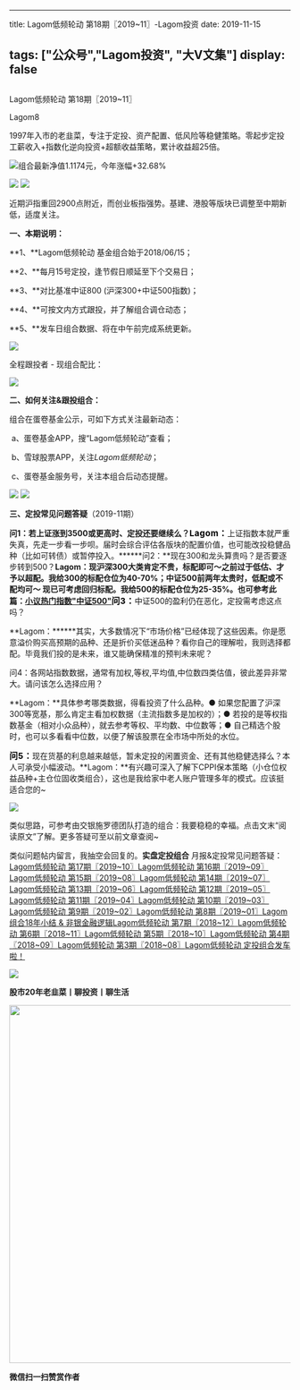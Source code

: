 
---
title:   Lagom低频轮动 第18期〖2019~11〗-Lagom投资
date: 2019-11-15

tags: ["公众号","Lagom投资", "大V文集"]
display: false
---


## 



Lagom低频轮动 第18期〖2019~11〗




Lagom8




1997年入市的老韭菜，专注于定投、资产配置、低风险等稳健策略。零起步定投工薪收入+指数化逆向投资+超额收益策略，累计收益超25倍。


<img src="https://mmbiz.qpic.cn/mmbiz_png/ZB4WjgjLjJW3KtDibicU3BB1HNQ9lDS2M5oGRnchkNPRzYsc0Ua6CIu7rZH3vAficcBEPYHU9ZTPqkic1sicT8CaxQQ/640?wx_fmt=png" data-type="png" class="" data-ratio="0.05776173285198556" data-w="554"/>组合最新净值1.1174元，今年涨幅+32.68%

<img class="rich_pages js_insertlocalimg" data-ratio="0.4098883572567783" data-s="300,640" src="https://mmbiz.qpic.cn/mmbiz_png/ZB4WjgjLjJUWUJLnG4kft9ogqIlzmgVrsmkpERspxQibCjIufU2OxVcow63MfO4n8zZiaO1XNqOjTzAxAjcofJicw/640?wx_fmt=png" data-type="png" data-w="627" style=""/>

<img class="rich_pages js_insertlocalimg" data-ratio="0.707936507936508" data-s="300,640" src="https://mmbiz.qpic.cn/mmbiz_png/ZB4WjgjLjJVrnfANttPLicGpkybWC7iaCHGMAI7S9jnQXcicdgjqtRu8TJg6xLTcw1IHNXd4MlTfmZO0s4yeB7ib5A/640?wx_fmt=png" data-type="png" data-w="630" style=""/>

近期沪指重回2900点附近，而创业板指强势。基建、港股等版块已调整至中期新低，适度关注。

**一、本期说明：**

**1、**Lagom低频轮动&nbsp;基金组合始于2018/06/15；

**2、**每月15号定投，逢节假日顺延至下个交易日；

**3、**对比基准中证800 (沪深300+中证500指数)；

**4、**可按文内方式跟投，并了解组合调仓动态；

**5、**发车日组合数据、将在中午前完成系统更新。

<img class="rich_pages js_insertlocalimg" data-ratio="0.6171875" data-s="300,640" src="https://mmbiz.qpic.cn/mmbiz_png/ZB4WjgjLjJVrnfANttPLicGpkybWC7iaCHjotKb9nkEAK0ltYHicOMgibWYPYlQp4bmianNhTTEFCCqVdBajh7RG3Qw/640?wx_fmt=png" data-type="png" data-w="640" style=""/>

全程跟投者 - 现组合配比：

<img class="rich_pages js_insertlocalimg" data-ratio="0.505800464037123" data-s="300,640" src="https://mmbiz.qpic.cn/mmbiz_png/ZB4WjgjLjJVrnfANttPLicGpkybWC7iaCH6F7IxkDnnX2DiaicSBvBicVxn5t2kiakXkrMlyu4qUVMVpFdWkYDXms4AQ/640?wx_fmt=png" data-type="png" data-w="431" style=""/>



**二、如何关注&amp;跟投组合：**

组合在蛋卷基金公示，可如下方式关注最新动态：

&nbsp;a、蛋卷基金APP，搜“Lagom低频轮动”查看；&nbsp;

&nbsp;b、雪球股票APP，关注$Lagom低频轮动$；

&nbsp;c、蛋卷基金服务号，关注本组合后动态提醒。

<img class="rich_pages" data-ratio="0.3781818181818182" data-s="300,640" src="https://mmbiz.qpic.cn/mmbiz_png/ZB4WjgjLjJVo8nxTfPHrL10icUak1hvoIGURcMzICVDxB3y5hkrcV7zIr0XbfDAN2VfCPeQNTGcvhS8IpsQm5jw/640?wx_fmt=png" data-type="png" data-w="550" style=""/>

<img src="https://mmbiz.qpic.cn/mmbiz_png/ZB4WjgjLjJW3KtDibicU3BB1HNQ9lDS2M5oGRnchkNPRzYsc0Ua6CIu7rZH3vAficcBEPYHU9ZTPqkic1sicT8CaxQQ/640?wx_fmt=png" data-type="png" class="" data-ratio="0.05776173285198556" data-w="554"/>

**三、定投常见问题答疑**（2019-11期）

**问1：**若上证涨到3500或更高时、定投还要继续么？**<strong style="color: rgb(0, 0, 0);font-size: 15px;letter-spacing: 0.544px;text-align: start;white-space: normal;max-width: 100%;font-family: -apple-system-font, BlinkMacSystemFont, &quot;Helvetica Neue&quot;, &quot;PingFang SC&quot;, &quot;Hiragino Sans GB&quot;, &quot;Microsoft YaHei UI&quot;, &quot;Microsoft YaHei&quot;, Arial, sans-serif;background-color: rgb(255, 255, 255);box-sizing: border-box !important;overflow-wrap: break-word !important;">Lagom：**</strong>上证指数本就严重失真，先走一步看一步呗。届时会综合评估各版块的配置价值，也可能改投稳健品种（比如可转债）或暂停投入。******问2：**现在300和龙头算贵吗？是否要逐步转到500？**Lagom：**现沪深300大类肯定不贵，标配即可～之前过于低估、才予以超配。我给300的标配仓位为40-70%；中证500前两年太贵时，低配或不配均可～ 现已可考虑回归标配。我给500的标配仓位为25-35%。也可参考此篇：[小议热门指数"中证500"](https://mp.weixin.qq.com/s?__biz=MzI3MDQ2NjY2Mw==&amp;mid=2247484090&amp;idx=1&amp;sn=305eef8f1c568962296f215328e0656a&amp;chksm=ead1e9b2dda660a4b4495ea4897b13a98ec834e41b2075b88b0ca9fea7268eb35956de693d8f&amp;token=495385167&amp;lang=zh_CN&amp;scene=21#wechat_redirect)**<strong style="color: rgb(0, 0, 0);font-size: 15px;letter-spacing: 0.544px;text-align: start;white-space: normal;font-family: -apple-system-font, BlinkMacSystemFont, &quot;Helvetica Neue&quot;, &quot;PingFang SC&quot;, &quot;Hiragino Sans GB&quot;, &quot;Microsoft YaHei UI&quot;, &quot;Microsoft YaHei&quot;, Arial, sans-serif;max-width: 100%;box-sizing: border-box !important;overflow-wrap: break-word !important;">问3：**</strong>中证500的盈利仍在恶化，定投需考虑这点吗？

**Lagom：******其实，大多数情况下“市场价格”已经体现了这些因素。你是愿意溢价购买高预期的品种、还是折价买低迷品种？看你自己的理解啦，我则选择都配。毕竟我们投的是未来，谁又能确保精准的预判未来呢？



问4：各网站指数数据，通常有加权,等权,平均值,中位数四类估值，彼此差异非常大。请问该怎么选择应用？

**Lagom：**具体参考哪类数据，得看投资了什么品种。● 如果您配置了沪深300等宽基，那么肯定主看加权数据（主流指数多是加权的）；●&nbsp;若投的是等权指数基金（相对小众品种），就去参考等权、平均数、中位数等；● 自己精选个股时，也可以多看看中位数，以便了解该股票在全市场中所处的水位。

**<strong style="color: rgb(0, 0, 0);font-size: 15px;letter-spacing: 0.544px;text-align: start;white-space: normal;font-family: -apple-system-font, BlinkMacSystemFont, &quot;Helvetica Neue&quot;, &quot;PingFang SC&quot;, &quot;Hiragino Sans GB&quot;, &quot;Microsoft YaHei UI&quot;, &quot;Microsoft YaHei&quot;, Arial, sans-serif;max-width: 100%;box-sizing: border-box !important;overflow-wrap: break-word !important;">问5：**</strong>现在货基的利息越来越低，暂未定投的闲置资金、还有其他稳健选择么？本人可承受小幅波动。**Lagom：**有兴趣可深入了解下CPPI保本策略（小仓位权益品种+主仓位固收类组合），这也是我给家中老人账户管理多年的模式。应该挺适合您的~

<img class="rich_pages" data-ratio="1.1706924315619969" data-s="300,640" src="https://mmbiz.qpic.cn/mmbiz_png/ZB4WjgjLjJVrnfANttPLicGpkybWC7iaCHatP32BDMhOdicsRevlicZ9tMfuBrfkgxBO3rFqkweNo9iaft1ClSC48vQ/640?wx_fmt=png" data-type="png" data-w="1242" style=""/>

类似思路，可参考由交银施罗德团队打造的组合：我要稳稳的幸福。点击文末“阅读原文”了解。更多答疑可至以前文章查阅~

类似问题帖内留言，我抽空会回复的。**实盘定投组合**&nbsp;月报&amp;定投常见问题答疑：[Lagom低频轮动 第17期〖2019~10〗](http://mp.weixin.qq.com/s?__biz=MzI3MDQ2NjY2Mw==&amp;mid=2247484489&amp;idx=1&amp;sn=0a3c3086a940aaffb126549da2aef2d9&amp;chksm=ead1ef41dda66657d37fe6ceb650cb73612118ae2bb9498cb238c065e28dbd4dd2e00b348a71&amp;scene=21#wechat_redirect)[](http://mp.weixin.qq.com/s?__biz=MzI3MDQ2NjY2Mw==&amp;mid=2247484456&amp;idx=1&amp;sn=a7b82d6b2f1c0751d56975964115ce69&amp;chksm=ead1ef20dda66636f5c83601d29a31a01db4b9b9dfdb02ad4b67242d2af3617062fe85cebe44&amp;scene=21#wechat_redirect)[Lagom低频轮动 第16期〖2019~09〗](http://mp.weixin.qq.com/s?__biz=MzI3MDQ2NjY2Mw==&amp;mid=2247484456&amp;idx=1&amp;sn=a7b82d6b2f1c0751d56975964115ce69&amp;chksm=ead1ef20dda66636f5c83601d29a31a01db4b9b9dfdb02ad4b67242d2af3617062fe85cebe44&amp;scene=21#wechat_redirect)[Lagom低频轮动 第15期〖2019~08〗](http://mp.weixin.qq.com/s?__biz=MzI3MDQ2NjY2Mw==&amp;mid=2247484426&amp;idx=1&amp;sn=a711cebc492af67ab103858c52185102&amp;chksm=ead1ef02dda666141ce4d14eefb1735402310d55d8e9945f4016cf3e51a19c8653f0ccd0062f&amp;scene=21#wechat_redirect)[Lagom低频轮动 第14期〖2019~07〗](http://mp.weixin.qq.com/s?__biz=MzI3MDQ2NjY2Mw==&amp;mid=2247484390&amp;idx=1&amp;sn=cfdd5e97d00815bc366769d281a42071&amp;chksm=ead1e8eedda661f872f1c4392c980b86c31f4d3b96704420f4d9bff09d87699a58cca134e47b&amp;scene=21#wechat_redirect)[Lagom低频轮动 第13期〖2019~06〗](http://mp.weixin.qq.com/s?__biz=MzI3MDQ2NjY2Mw==&amp;mid=2247484335&amp;idx=1&amp;sn=c2deeeac000044ce23629a307821bca0&amp;chksm=ead1e8a7dda661b1c277fdd7d059ca9d1da9d21ef9f02d675ac48e3bf09d2ca6da60b7222e5c&amp;scene=21#wechat_redirect)[Lagom低频轮动 第12期〖2019~05〗](http://mp.weixin.qq.com/s?__biz=MzI3MDQ2NjY2Mw==&amp;mid=2247484249&amp;idx=1&amp;sn=8803c77e78a08f6ead402f1ee4ce84fd&amp;chksm=ead1e851dda66147d67eeb5e344d89f529a1f154fa02c675b7696dd225a473d5edff2b237f22&amp;scene=21#wechat_redirect)[Lagom低频轮动 第11期〖2019~04〗](http://mp.weixin.qq.com/s?__biz=MzI3MDQ2NjY2Mw==&amp;mid=2247484207&amp;idx=1&amp;sn=2a2ea71d9d256cf8b3a961a75ae14932&amp;chksm=ead1e827dda6613176d5174913fb269309badee2627f79ce70faa168b9a4922cefd0e39bbc9e&amp;scene=21#wechat_redirect)[Lagom低频轮动 第10期〖2019~03〗](http://mp.weixin.qq.com/s?__biz=MzI3MDQ2NjY2Mw==&amp;mid=2247484154&amp;idx=1&amp;sn=63655bbca01e7d135e328f7062152002&amp;chksm=ead1e9f2dda660e4ae3850b8b7038f417d355fc0a053974c3781a8a5beb590f11ea096c8f01e&amp;scene=21#wechat_redirect)[Lagom低频轮动 第9期〖2019~02〗](http://mp.weixin.qq.com/s?__biz=MzI3MDQ2NjY2Mw==&amp;mid=2247484105&amp;idx=1&amp;sn=063187a452162958a5b16d107195f692&amp;chksm=ead1e9c1dda660d70d0c9b5f626a761d71545a9f2efdc042e197914f8d7da9d85e2a64d236c7&amp;scene=21#wechat_redirect)[Lagom低频轮动 第8期〖2019~01〗](http://mp.weixin.qq.com/s?__biz=MzI3MDQ2NjY2Mw==&amp;mid=2247484036&amp;idx=1&amp;sn=3b8cb5927238dba77fe5a9d29fb62733&amp;chksm=ead1e98cdda6609a53e6d5df3ac734e25318b80ae2d5309ab19e2b01679e85e7b37e230b491f&amp;scene=21#wechat_redirect)[Lagom组合18年小结 &amp; 非银金融逻辑](http://mp.weixin.qq.com/s?__biz=MzI3MDQ2NjY2Mw==&amp;mid=2247484016&amp;idx=1&amp;sn=c81174b2bab75cfd5ecf75f85d339880&amp;chksm=ead1e978dda6606e3994dbe88e8952b4fefb5467e4f089142c6dbae9637845b564188b7a3319&amp;scene=21#wechat_redirect)[Lagom低频轮动 第7期〖2018~12〗](http://mp.weixin.qq.com/s?__biz=MzI3MDQ2NjY2Mw==&amp;mid=2247483979&amp;idx=1&amp;sn=3a9c7f541406219ac605acd1b9bb0bf5&amp;chksm=ead1e943dda66055210d838484c7a34c7873fc0c15be0e43acf9b4a77ad808b4e6e177c32f2d&amp;scene=21#wechat_redirect)[Lagom低频轮动 第6期〖2018~11〗](http://mp.weixin.qq.com/s?__biz=MzI3MDQ2NjY2Mw==&amp;mid=2247483933&amp;idx=1&amp;sn=f411e351e8000dd03689056d31cc3772&amp;chksm=ead1e915dda66003570a48425cfafc2a5e6961afc59ca3924247df50e2277e176332dd849afa&amp;scene=21#wechat_redirect)[Lagom低频轮动 第5期〖2018~10〗](http://mp.weixin.qq.com/s?__biz=MzI3MDQ2NjY2Mw==&amp;mid=2247483881&amp;idx=1&amp;sn=404a765bc4e0a600873043572dc46aa6&amp;chksm=ead1eae1dda663f7a19447fd9c6ebe0e4dc269d44ab2bd1455c32cc73e4b873bc6d844b367ea&amp;scene=21#wechat_redirect)[Lagom低频轮动 第4期〖2018~09〗](http://mp.weixin.qq.com/s?__biz=MzI3MDQ2NjY2Mw==&amp;mid=2247483854&amp;idx=1&amp;sn=bed3b569c0892b073cfe791f2cc2be86&amp;chksm=ead1eac6dda663d0cadd4c1d330a069e06ca75a87a469c6f7720dd49e292bf0007e8ddf26033&amp;scene=21#wechat_redirect)[Lagom低频轮动 第3期〖2018~08〗](http://mp.weixin.qq.com/s?__biz=MzI3MDQ2NjY2Mw==&amp;mid=2247483804&amp;idx=1&amp;sn=0be3d7dee7550963b1a8124d0877bc23&amp;chksm=ead1ea94dda66382c7b35997e48874f358f78bf61fa2d3f21588df9cd303f37ed09b11fef90b&amp;scene=21#wechat_redirect)[Lagom低频轮动&nbsp;定投组合发车啦！](http://mp.weixin.qq.com/s?__biz=MzI3MDQ2NjY2Mw==&amp;mid=2247483768&amp;idx=1&amp;sn=f881618316d4350d97b9493d2ce20f56&amp;chksm=ead1ea70dda663664d7a9c55da1379a6741f0417c680154227dd88a06a0536c525d9f076e838&amp;scene=21#wechat_redirect)

<img src="https://mmbiz.qpic.cn/mmbiz_png/ZB4WjgjLjJW3KtDibicU3BB1HNQ9lDS2M5oGRnchkNPRzYsc0Ua6CIu7rZH3vAficcBEPYHU9ZTPqkic1sicT8CaxQQ/640?wx_fmt=png" data-type="png" class="" data-ratio="0.05776173285198556" data-w="554"/>

**股市20年老韭菜丨聊投资丨聊生活**

<img data-type="png" class="" data-ratio="0.390625" data-w="640" src="https://mmbiz.qpic.cn/mmbiz_png/ZB4WjgjLjJW3KtDibicU3BB1HNQ9lDS2M5AHEoeiaz0dQ4NfIRjBMuXvyJn8dXWm7ftklb0xqheiaMia0zbkyMJiaKzA/640?wx_fmt=png" style="box-sizing: border-box !important;overflow-wrap: break-word !important;visibility: visible !important;width: 640px !important;"/>


**微信扫一扫赞赏作者**















